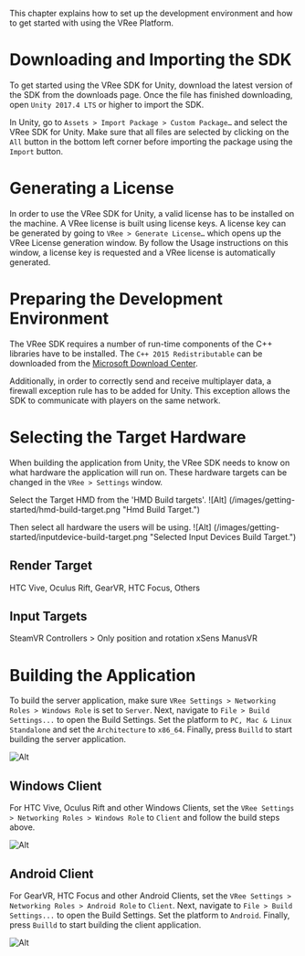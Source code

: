 This chapter explains how to set up the development environment and how to get started with using the VRee Platform.


# Downloading and Importing the SDK

To get started using the VRee SDK for Unity, download the latest version of the SDK from the downloads page. Once the file has finished downloading, open `Unity 2017.4 LTS` or higher to import the SDK.

In Unity, go to `Assets > Import Package > Custom Package…` and select the VRee SDK for Unity. Make sure that all files are selected by clicking on the `All` button in the bottom left corner before importing the package using the `Import` button.


# Generating a License

In order to use the VRee SDK for Unity, a valid license has to be installed on the machine. A VRee license is built using license keys. A license key can be generated by going to `VRee > Generate License…` which opens up the VRee License generation window. By follow the Usage instructions on this window, a license key is requested and a VRee license is automatically generated.


# Preparing the Development Environment

The VRee SDK requires a number of run-time components of the C++ libraries have to be installed. The `C++ 2015 Redistributable` can be downloaded from the [Microsoft Download Center](https://www.microsoft.com/en-us/download/details.aspx?id=53840).

Additionally, in order to correctly send and receive multiplayer data, a firewall exception rule has to be added for Unity. This exception allows the SDK to communicate with players on the same network.


# Selecting the Target Hardware

When building the application from Unity, the VRee SDK needs to know on what hardware the application will run on. These hardware targets can be changed in the `VRee > Settings` window.

Select the Target HMD from the 'HMD Build targets'.
![Alt] (/images/getting-started/hmd-build-target.png "Hmd Build Target.")

Then select all hardware the users will be using.
![Alt] (/images/getting-started/inputdevice-build-target.png "Selected Input Devices Build Target.")

## Render Target
HTC Vive, Oculus Rift, GearVR, HTC Focus, Others

## Input Targets
SteamVR Controllers > Only position and rotation
xSens
ManusVR


# Building the Application

To build the server application, make sure `VRee Settings > Networking Roles > Windows Role` is set to `Server`. Next, navigate to `File > Build Settings...` to open the Build Settings. Set the platform to `PC, Mac & Linux Standalone` and set the `Architecture` to `x86_64`. Finally, press `Builld` to start building the server application.

![Alt](/images/getting-started/windows-architecture.png "Windows build settings.")

## Windows Client

For HTC Vive, Oculus Rift and other Windows Clients, set the `VRee Settings > Networking Roles > Windows Role` to `Client` and follow the build steps above.

![Alt](/images/getting-started/windows-client-role.png "Windows client role.")

## Android Client

For GearVR, HTC Focus and other Android Clients, set the `VRee Settings > Networking Roles > Android Role` to `Client`. Next, navigate to `File > Build Settings...` to open the Build Settings. Set the platform to `Android`. Finally, press `Builld` to start building the client application.

![Alt](/images/getting-started/android-selected.png "Android build target.")